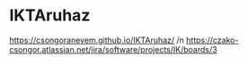 # IKTAruhaz
https://csongoranevem.github.io/IKTAruhaz/ /n
https://czako-csongor.atlassian.net/jira/software/projects/IK/boards/3
